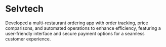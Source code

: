 # Selvtech
Developed a multi-restaurant ordering app with order tracking, price comparisons, and automated operations to enhance efficiency, featuring a user-friendly interface and secure payment options for a seamless customer experience.
